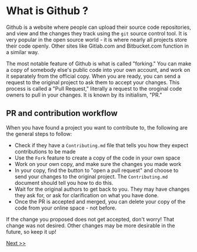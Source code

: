 # What is Github ?

Github is a website where people can upload their source code repositories, and view and the changes they track using the `git` source control tool. It is very popular in the open source world - it is where nearly all projects store their code openly. Other sites like Gitlab.com and Bitbucket.com function in a similar way.

The most notable feature of Github is what is called "forking." You can make a copy of somebody else's public code into your own account, and work on it separately from the official copy. When you are ready, you can send a request to the original project to ask them to accept your changes. This process is called a "Pull Request," literally a request to the oroginal code owners to pull in your changes. It is known by its initialism, "PR."

## PR and contribution workflow

When you have found a project you want to contribute to, the following are the general steps to follow:

* Check if they have a `Contributing.md` file that tells you how they expect contributions to be made
* Use the `Fork` feature to create a copy of the code in your own space
* Work on your own copy, and make sure the changes you made work
* In your copy, find the button to "open a pull request" and choose to send your changes to the original project. The `Contributing.md` document should tell you how to do this.
* Wait for the original authors to get back to you. They may have changes they ask for, or ask for clarification on what you have done.
* Once the PR is accepted and merged, you can delete your copy of the code from your online space - not before.

If the change you proposed does not get accepted, don't worry! That change was not desired. Other changes may be more desirable in the future, so keep it up!

[Next >>](02-2_example_pr.md)